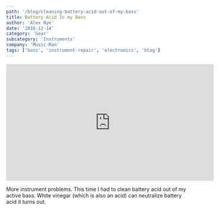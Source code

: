 ```yaml
---
path: '/blog/cleaning-battery-acid-out-of-my-bass'
title: Battery Acid In my Bass
author: 'Alex Nye'
date: '2018-12-14'
category: 'Gear' 
subcategory: 'Instruments'
company: 'Music-Man'
tags: ['bass', 'instrument-repair', 'electronics', 'blog']
---
```

<iframe width="560" height="315" src="https://www.youtube-nocookie.com/embed/WmgMVN2gTtw" frameborder="0" allow="accelerometer; autoplay; encrypted-media; gyroscope; picture-in-picture" allowfullscreen></iframe>

More instrument problems. This time I had to clean battery acid out of my active bass. White vinegar (which is also an acid) can neutralize battery acid it turns out. 

